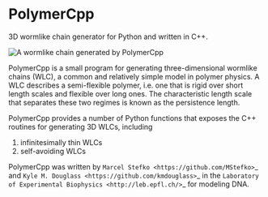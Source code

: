 # PolymerCpp

3D wormlike chain generator for Python and written in C++.

![A wormlike chain generated by PolymerCpp](/docs/_images/wlc_realization.png')

PolymerCpp is a small program for generating three-dimensional
wormlike chains (WLC), a common and relatively simple model in polymer
physics. A WLC describes a semi-flexible polymer, i.e. one that is
rigid over short length scales and flexible over long ones. The
characteristic length scale that separates these two regimes is known
as the persistence length.

PolymerCpp provides a number of Python functions that exposes the C++
routines for generating 3D WLCs, including

1. infinitesimally thin WLCs
2. self-avoiding WLCs

PolymerCpp was written by `Marcel Stefko
<https://github.com/MStefko>`_ and `Kyle M. Douglass
<https://github.com/kmdouglass>`_ in the `Laboratory of Experimental
Biophysics <http://leb.epfl.ch/>`_ for modeling DNA.


